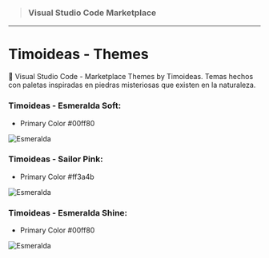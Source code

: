 > ### Visual Studio Code Marketplace

---

# Timoideas - Themes

🌴 Visual Studio Code - Marketplace Themes by Timoideas. Temas hechos con paletas inspiradas en piedras misteriosas que existen en la naturaleza.

### Timoideas - Esmeralda Soft:

- Primary Color #00ff80

![Esmeralda](https://raw.githubusercontent.com/FernandoTimo/vsCode-Themes/main/images/Themes/Esmeralda_Soft.jpg)

### Timoideas - Sailor Pink:

- Primary Color #ff3a4b

![Esmeralda](https://raw.githubusercontent.com/FernandoTimo/vsCode-Themes/main/images/Themes/Sailor_Pink.jpg)

### Timoideas - Esmeralda Shine:

- Primary Color #00ff80

![Esmeralda](https://raw.githubusercontent.com/FernandoTimo/vsCode-Themes/main/images/Themes/Esmeralda-MacOS.png)
